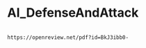 # AI_DefenseAndAttack
```

https://openreview.net/pdf?id=BkJ3ibb0-

```


```

```



```


```

```


```


```

```



```


```
